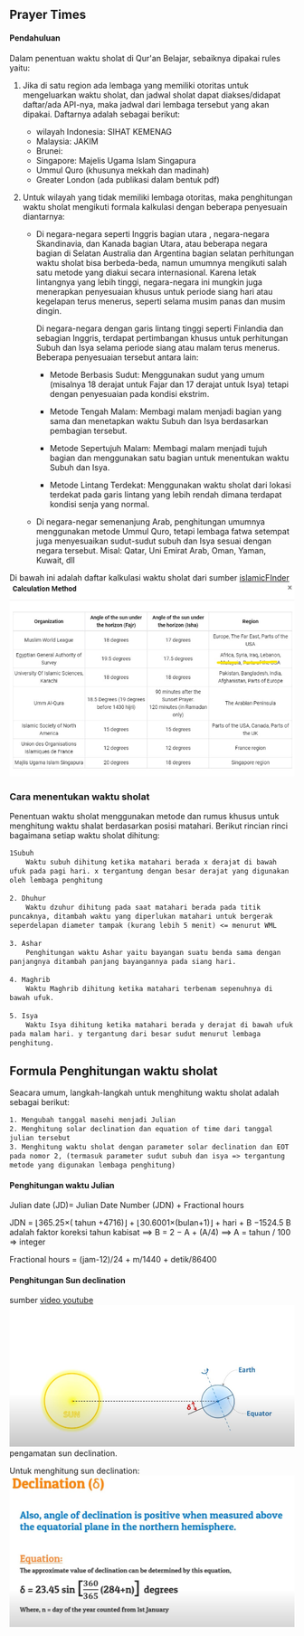 ## Prayer Times

#### Pendahuluan
Dalam penentuan waktu sholat di Qur'an Belajar, sebaiknya dipakai rules yaitu:
1. Jika di satu region ada lembaga yang memiliki otoritas untuk mengeluarkan waktu sholat, dan jadwal sholat dapat diakses/didapat daftar/ada API-nya, maka jadwal dari lembaga tersebut yang akan dipakai. Daftarnya adalah sebagai berikut:
    - wilayah Indonesia: SIHAT KEMENAG
    - Malaysia: JAKIM
    - Brunei: 
    - Singapore: Majelis Ugama Islam Singapura
    - Ummul Quro (khusunya mekkah dan madinah)
    - Greater London (ada publikasi dalam bentuk pdf)

2. Untuk wilayah yang tidak memiliki lembaga otoritas, maka penghitungan waktu sholat mengikuti formala kalkulasi dengan beberapa penyesuain diantarnya:
    - Di negara-negara seperti Inggris bagian utara , negara-negara Skandinavia, dan Kanada bagian Utara, atau beberapa negara bagian di Selatan Australia dan Argentina bagian selatan  perhitungan waktu sholat bisa berbeda-beda, namun umumnya mengikuti salah satu metode yang diakui secara internasional. Karena letak lintangnya yang lebih tinggi, negara-negara ini mungkin juga menerapkan penyesuaian khusus untuk periode siang hari atau kegelapan terus menerus, seperti selama musim panas dan musim dingin.

        Di negara-negara dengan garis lintang tinggi seperti Finlandia dan sebagian Inggris, terdapat pertimbangan khusus untuk perhitungan Subuh dan Isya selama periode siang atau malam terus menerus. Beberapa penyesuaian tersebut antara lain:

        - Metode Berbasis Sudut:
            Menggunakan sudut yang umum (misalnya 18 derajat untuk Fajar dan 17 derajat untuk Isya) tetapi dengan penyesuaian pada kondisi ekstrim.

        - Metode Tengah Malam:
            Membagi malam menjadi bagian yang sama dan menetapkan waktu Subuh dan Isya berdasarkan pembagian tersebut.

        - Metode Sepertujuh Malam:
            Membagi malam menjadi tujuh bagian dan menggunakan satu bagian untuk menentukan waktu Subuh dan Isya.

        - Metode Lintang Terdekat:
            Menggunakan waktu sholat dari lokasi terdekat pada garis lintang yang lebih rendah dimana terdapat kondisi senja yang normal.

    - Di negara-negar semenanjung Arab, penghitungan umumnya menggunakan metode Ummul Quro, tetapi lembaga fatwa setempat juga menyesuaikan sudut-sudut subuh dan Isya sesuai dengan negara tersebut. Misal: Qatar, Uni Emirat Arab, Oman, Yaman, Kuwait, dll


Di bawah ini adalah daftar kalkulasi waktu sholat dari sumber [islamicFInder](https://islamicfinder.org)
![daftar list kalkulasi sudut sholat](list_of_methods.jpg "Daftar cara penghitungan sudut sholat")



### Cara menentukan waktu sholat

Penentuan waktu sholat menggunakan metode dan rumus khusus untuk menghitung waktu shalat berdasarkan posisi matahari. Berikut rincian rinci bagaimana setiap waktu sholat dihitung:

    1Subuh
        Waktu subuh dihitung ketika matahari berada x derajat di bawah ufuk pada pagi hari. x tergantung dengan besar derajat yang digunakan oleh lembaga penghitung

    2. Dhuhur
        Waktu dzuhur dihitung pada saat matahari berada pada titik puncaknya, ditambah waktu yang diperlukan matahari untuk bergerak seperdelapan diameter tampak (kurang lebih 5 menit) <= menurut WML

    3. Ashar
        Penghitungan waktu Ashar yaitu bayangan suatu benda sama dengan panjangnya ditambah panjang bayangannya pada siang hari.

    4. Maghrib
        Waktu Maghrib dihitung ketika matahari terbenam sepenuhnya di bawah ufuk.

    5. Isya
        Waktu Isya dihitung ketika matahari berada y derajat di bawah ufuk pada malam hari. y tergantung dari besar sudut menurut lembaga penghitung.


## Formula Penghitungan waktu sholat

Seacara umum, langkah-langkah untuk menghitung waktu sholat adalah sebagai berikut:

    1. Mengubah tanggal masehi menjadi Julian
    2. Menghitung solar declination dan equation of time dari tanggal julian tersebut
    3. Menghitung waktu sholat dengan parameter solar declination dan EOT pada nomor 2, (termasuk parameter sudut subuh dan isya => tergantung metode yang digunakan lembaga penghitung)


#### Penghitungan waktu Julian

Julian date (JD)= Julian Date Number (JDN) + Fractional hours 

JDN = ⌊365.25×( tahun +4716)⌋ + ⌊30.6001×(bulan+1)⌋ + hari + B −1524.5
    B adalah faktor koreksi tahun kabisat ==> B = 2 − A + (A/4) ==> A = tahun / 100 => integer

Fractional hours = (jam-12)/24 + m/1440 + detik/86400


#### Penghitungan Sun declination

sumber [video youtube](https://www.youtube.com/watch?v=ZALVBxzmPIk)
![Sun declination](sun_declination.jpg "Sun declination")
pengamatan sun declination.

Untuk menghitung sun declination:
![sun declination calculation](sun_declination_calculation.jpg "Penghitungan Sun Declination (aproksimasi)")